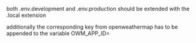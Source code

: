 both .env.development and .env.production should be extended with the .local extension

additionally the corresponding key from openweathermap has to be appended to the variable OWM_APP_ID=
